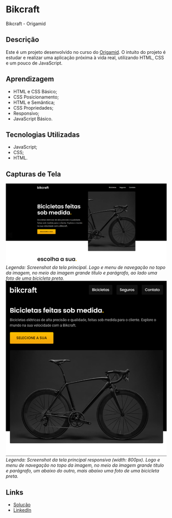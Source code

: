 # Bikcraft
Bikcraft - Origamid

## Descrição
Este é um projeto desenvolvido no curso do [Origamid](https://www.origamid.com/). O intuito do projeto é estudar e realizar uma aplicação próxima à vida real, utilizando HTML, CSS e um pouco de JavaScript.

## Aprendizagem
- HTML e CSS Básico;
- CSS Posicionamento;
- HTML e Semântica;
- CSS Propriedades;
- Responsivo;
- JavaScript Básico.

## Tecnologias Utilizadas
- JavaScript;
- CSS;
- HTML.

## Capturas de Tela
![Screenshot da tela principal](./img/screenshots/image.png)
*Legenda: Screenshot da tela principal. Logo e menu de navegação no topo da imagem, no meio da imagem grande título e parágrafo, ao lado uma foto de uma bicicleta preta.*
![Screenshot da tela principal responsiva (width: 800px)](./img/screenshots/image-1.png)
*Legenda: Screenshot da tela principal responsiva (width: 800px). Logo e menu de navegação no topo da imagem, no meio da imagem grande título e parágrafo, um abaixo do outro, mais abaixo uma foto de uma bicicleta preta.*

## Links
- [Solução](https://viniciussnitram.github.io/bikcraft/)
- [LinkedIn](https://linkedin.com/in/viniciussmartins/)